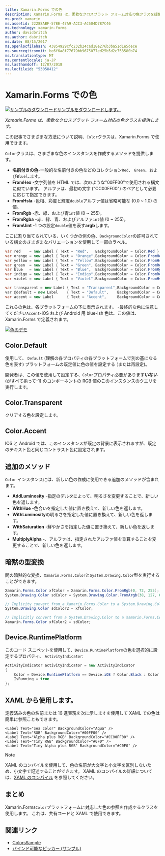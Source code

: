 ```yaml
---
title: Xamarin.Forms での色
description: Xamarin.Forms は、柔軟なクロスプラット フォーム対応の色クラスを提供します。 この記事では、色のクラス、およびその使用方法によって提供される機能について説明します。
ms.prod: xamarin
ms.assetid: 22288ABF-57BE-47A9-ACC3-AC604D787C46
ms.technology: xamarin-forms
author: davidbritch
ms.author: dabritch
ms.date: 08/15/2017
ms.openlocfilehash: 43854929cfc232b24cad18e276b3ba51d1e5dece
ms.sourcegitcommit: be6f6a8f77679bb9675077ed25b5d2c753580b74
ms.translationtype: MT
ms.contentlocale: ja-JP
ms.lasthandoff: 12/07/2018
ms.locfileid: "53058412"
---
```

# <a name="colors-in-xamarinforms"></a>Xamarin.Forms での色

[![サンプルのダウンロード](~/media/shared/download.png)サンプルをダウンロードします。](https://developer.xamarin.com/samples/WorkingWithColors)

_Xamarin.Forms は、柔軟なクロスプラット フォーム対応の色クラスを提供します。_

この記事でさまざまな方法について説明、`Color`クラスは、Xamarin.Forms で使用できます。

`Color`クラスは、さまざまな色のインスタンスを作成するメソッドを提供します。

-  **名前付きの色**-一般的な名前付きの色などのコレクション`Red`、 `Green`、および`Blue`します。
-  **FromHex** -文字列値を HTML では、次のような"00FF00"で使用される構文に似ています。 アルファは、最初の文字 ("CC00FF00") のペアとして必要に応じて指定できます。
-  **FromHsla** -色相、彩度と輝度`double`アルファ値は省略可能な (0.0 ~ 1.0) の値。
-  **FromRgb** -赤、緑、および青`int`値 (0 ~ 255)。
-  **FromRgba** -赤、緑、青、およびアルファ`int`値 (0 ~ 255)。
-  **FromUint** -1 つの設定`double`値を表す**argb**します。

ここに割り当てられている、いくつかの例の色、`BackgroundColor`の許可されている構文のさまざまなバリエーションを使用して一部のラベル。

```csharp
var red    = new Label { Text = "Red",   BackgroundColor = Color.Red };
var orange = new Label { Text = "Orange",BackgroundColor = Color.FromHex("FF6A00") };
var yellow = new Label { Text = "Yellow",BackgroundColor = Color.FromHsla(0.167, 1.0, 0.5, 1.0) };
var green  = new Label { Text = "Green", BackgroundColor = Color.FromRgb (38, 127, 0) };
var blue   = new Label { Text = "Blue",  BackgroundColor = Color.FromRgba(0, 38, 255, 255) };
var indigo = new Label { Text = "Indigo",BackgroundColor = Color.FromRgb (0, 72, 255) };
var violet = new Label { Text = "Violet",BackgroundColor = Color.FromHsla(0.82, 1, 0.25, 1) };

var transparent = new Label { Text = "Transparent",BackgroundColor = Color.Transparent };
var @default = new Label    { Text = "Default",    BackgroundColor = Color.Default };
var accent = new Label      { Text = "Accent",     BackgroundColor = Color.Accent };
```

これらの色は、各プラットフォームの下に表示されます。 -最終的な色に注意してください`Accent`-iOS および Android 用 blue-ish 色は、この値は、Xamarin.Forms で定義されます。

 [![色のデモ](colors-images/colors-sml.png "色デモ")](colors-images/colors.png#lightbox "色のデモ")

## <a name="colordefault"></a>Color.Default

使用して、 `Default` (理解の各プロパティの各プラットフォームで別の基になる色を表す) プラットフォームの既定値に色の値を設定する (または再設定)。

開発者は、この値を使用して設定する、`Color`プロパティ必要があります**いない**(がすべて揃って-1) のコンポーネントの RGB 値のこのインスタンスのクエリを実行します。

## <a name="colortransparent"></a>Color.Transparent

クリアする色を設定します。

## <a name="coloraccent"></a>Color.Accent

IOS と Android では、このインスタンスが既定の背景に表示されますが、既定のテキスト色と同じコントラスト色に設定されます。

## <a name="additional-methods"></a>追加のメソッド

`Color` インスタンスには、新しい色の作成に使用できる追加のメソッドが含まれます。

-  **AddLuminosity** -指定のデルタによって、明るさを変更することで、新しい色を返します。
-  **WithHue** -色合いを指定した値に置き換えて、新しい色を返します。
-  **WithLuminosity**の明るさを指定した値に置き換えて、新しい色を返します。
-  **WithSaturation** -鮮やかさを指定した値に置き換えて、新しい色を返します。
-  **MultiplyAlpha** -、アルファは、指定されたアルファ値を乗算することを変更することで、新しい色を返します。

## <a name="implicit-conversions"></a>暗黙の型変換

間の暗黙的な変換、`Xamarin.Forms.Color`と`System.Drawing.Color`型を実行することができます。

```csharp
Xamarin.Forms.Color xfColor = Xamarin.Forms.Color.FromRgb(0, 72, 255);
System.Drawing.Color sdColor = System.Drawing.Color.FromArgb(38, 127, 0);

// Implicity convert from a Xamarin.Forms.Color to a System.Drawing.Color
System.Drawing.Color sdColor2 = xfColor;

// Implicitly convert from a System.Drawing.Color to a Xamarin.Forms.Color
Xamarin.Forms.Color xfColor2 = sdColor;
```

## <a name="deviceruntimeplatform"></a>Device.RuntimePlatform

このコード スニペットを使用して、`Device.RuntimePlatform`の色を選択的に設定するプロパティ、 `ActivityIndicator`:

```csharp
ActivityIndicator activityIndicator = new ActivityIndicator
{
    Color = Device.RuntimePlatform == Device.iOS ? Color.Black : Color.Default,
    IsRunning = true
};
```

## <a name="using-from-xaml"></a>XAML から使用します。

定義済みの色の名前または 16 進表現を次に示しますを使用して XAML での色は簡単に参照こともできます。

```xaml
<Label Text="Sea color" BackgroundColor="Aqua" />
<Label Text="RGB" BackgroundColor="#00FF00" />
<Label Text="Alpha plus RGB" BackgroundColor="#CC00FF00" />
<Label Text="Tiny RGB" BackgroundColor="#0F0" />
<Label Text="Tiny Alpha plus RGB" BackgroundColor="#C0F0" />
```

> [!NOTE]
> XAML のコンパイルを使用して、色の名前が大文字と小文字を区別しないため、小文字で記述することができます。 XAML のコンパイルの詳細については、[XAML のコンパイル](~/xamarin-forms/xaml/xamlc.md) を参照してください。

## <a name="summary"></a>まとめ

Xamarin.Forms`Color`プラットフォームに対応した色の参照を作成するクラスを使用します。 これは、共有コードと XAML で使用できます。


## <a name="related-links"></a>関連リンク

- [ColorsSample](https://developer.xamarin.com/samples/WorkingWithColors)
- [バインド可能なピッカー (サンプル)](https://developer.xamarin.com/samples/xamarin-forms/UserInterface/BindablePicker/)
